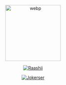 
<div align="center">
  <p align="center">
<img src="https://i.ibb.co/zG1MBVg/IMG-20210810-WA0493.jpg" alt="webp" width="180" height="180"/>
</p>
<p align="center">
<a href="https://github.com/Raashii"><img title="Raashii" src="https://img.shields.io/badge/Raashii-Raashii?color=black&style=for-the-badge&logo=github"></a>

</p>
<p align="center">
<a href="https://github.com/j0kerser"><img title="Jokerser" src="https://img.shields.io/badge/Jokerser-J0kerser?color=black&style=for-the-badge&logo=github"></a>

</p>
